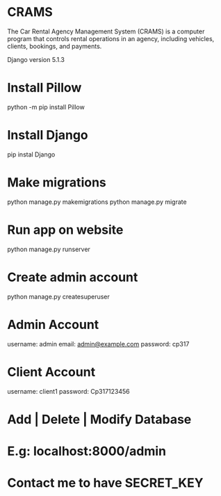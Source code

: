 # CRAMS
The Car Rental Agency Management System (CRAMS) is a computer program that controls rental operations in an agency, including vehicles, clients, bookings, and payments.

Django version 5.1.3

# Install Pillow
python -m pip install Pillow

# Install Django
pip instal Django

# Make migrations
python manage.py makemigrations
python manage.py migrate


# Run app on website
python manage.py runserver
# Create admin account
python manage.py createsuperuser

# Admin Account
username: admin
email: admin@example.com
password: cp317

# Client Account
username: client1
password: Cp317123456

# Add | Delete | Modify Database
# E.g: localhost:8000/admin

# Contact me to have SECRET_KEY

